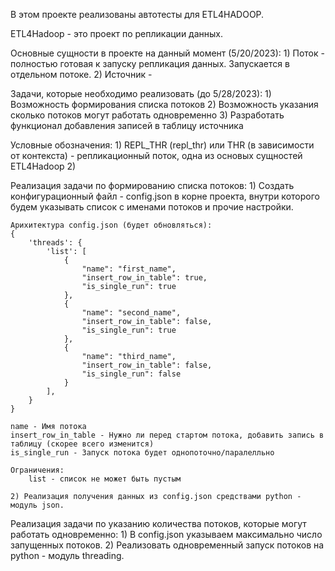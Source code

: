 В этом проекте реализованы автотесты для ETL4HADOOP.

ETL4Hadoop - это проект по репликации данных.

Основные сущности в проекте на данный момент (5/20/2023):
    1) Поток - полностью готовая к запуску репликация данных. Запускается в отдельном потоке.
    2) Источник - 


Задачи, которые необходимо реализовать (до 5/28/2023):
    1) Возможность формирования списка потоков
    2) Возможность указания сколько потоков могут работать одновременно
    3) Разработать функционал добавления записей в таблицу источника

Условные обозначения:
    1) REPL_THR (repl_thr) или THR (в зависимости от контекста) - репликационный поток, одна из основых сущностей ETL4Hadoop
    2) 


Реализация задачи по формированию списка потоков:
    1) Создать конфигурационный файл - config.json в корне проекта, внутри которого будем указывать список с именами потоков и прочие настройки.

    Арихитектура config.json (будет обновляться):
    {
        'threads': {
            'list': [
                {
                    "name": "first_name",
                    "insert_row_in_table": true,
                    "is_single_run": true
                },
                {
                    "name": "second_name",
                    "insert_row_in_table": false,
                    "is_single_run": true
                },
                {
                    "name": "third_name",
                    "insert_row_in_table": false,
                    "is_single_run": false
                }
            ],
        }
    }

    name - Имя потока
    insert_row_in_table - Нужно ли перед стартом потока, добавить запись в таблицу (скорее всего изменится)
    is_single_run - Запуск потока будет однопоточно/паралелльно
    
    Ограничения:
        list - список не может быть пустым

    2) Реализация получения данных из config.json средствами python - модуль json.


Реализация задачи по указанию количества потоков, которые могут работать одновременно:
    1) В config.json указываем максимально число запущенных потоков.
    2) Реализовать одновременный запуск потоков на python - модуль threading.
